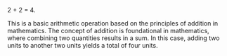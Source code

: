 2 + 2 = 4. 

This is a basic arithmetic operation based on the principles of addition in mathematics. The concept of addition is foundational in mathematics, where combining two quantities results in a sum. In this case, adding two units to another two units yields a total of four units.